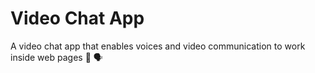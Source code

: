 # Video Chat App

A video chat app that enables voices and video communication to work inside web pages 🎥 🗣️
